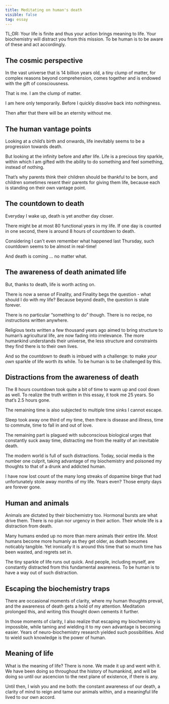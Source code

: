 ```yaml
---
title: Meditating on human's death
visible: false
tag: essay
---
```


TL;DR: Your life is finite and thus your action brings meaning to life. Your biochemistry will distract you from this mission. To be human is to be aware of these and act accordingly.

## **The cosmic perspective** 

In the vast universe that is 14 billion years old, a tiny clump of matter, for complex reasons beyond comprehension, comes together and is endowed with the gift of consciousness.

That is me. I am the clump of matter.

I am here only temporarily. Before I quickly dissolve back into nothingness.

Then after that there will be an eternity without me.


## **The human vantage points**

Looking at a child’s birth and onwards, life inevitably seems to be a progression towards death.

But looking at the infinity before and after life. Life is a precious tiny sparkle, within which I am gifted with the ability to do something and feel something, instead of nothing.

That’s why parents think their children should be thankful to be born, and children sometimes resent their parents for giving them life, because each is standing on their own vantage point.


## **The countdown to death**

Everyday I wake up, death is yet another day closer. 

There might be at most 80 functional years in my life. If one day is counted in one second, there is around 8 hours of countdown to death.

Considering I can't even remember what happened last Thursday, such countdown seems to be almost in real-time!

And death is coming … no matter what. 


## **The awareness of death animated life**

But, thanks to death, life is worth acting on.

There is now a sense of Finality, and Finality begs the question - what should I do with my life? Because beyond death, the question is stale forever.

There is no particular “something to do” though. There is no recipe, no instructions written anywhere. 

Religious texts written a few thousand years ago aimed to bring structure to human’s agricultural life, are now fading into irrelevance. The more humankind understands their universe, the less structure and constraints they find there is to their own lives.

And so the countdown to death is imbued with a challenge: to make *your own* sparkle of life worth its while. To be human is to be challenged by this.


## **Distractions from the awareness of death**

The 8 hours countdown took quite a bit of time to warm up and cool down as well. To realize the truth written in this essay, it took me 25 years. So that’s 2.5 hours gone.

The remaining time is also subjected to multiple time sinks I cannot escape.

Sleep took away one third of my time, then there is disease and illness, time to commute, time to fall in and out of love. 

The remaining part is plagued with subconscious biological urges that constantly suck away time, distracting me from the reality of an inevitable death. 

The modern world is full of such distractions. Today, social media is the number one culprit, taking advantage of my biochemistry and poisoned my thoughts to that of a drunk and addicted human. 

I have now lost count of the many long streaks of dopamine binge that had unfortunately stole away months of my life. Years even? Those empty days are forever gone.


## **Human and animals**

Animals are dictated by their biochemistry too. Hormonal bursts are what drive them. There is no plan nor urgency in their action. Their whole life is a distraction from death.

Many humans ended up no more than mere animals their entire life. Most humans become more humanly as they get older, as death becomes noticably tangible. Yet ironically it is around this time that so much time has been wasted, and regrets set in.

The tiny sparkle of life runs out quick. And people, including myself, are constantly distracted from this fundamental awareness. To be human is to have a way out of such distraction.


## **Escaping the biochemistry traps**


There are occasional moments of clarity, where my human thoughts prevail, and the awareness of death gets a hold of my attention. Meditation prolonged this, and writing this thought down cements it further. 

In those moments of clarity, I also realize that escaping my biochemistry is impossible, while taming and wielding it to my own advantage is becoming easier. Years of neuro-biochemistry research yielded such possibilities. And to wield such knowledge is the power of human.


## **Meaning of life**

What is the meaning of life? There is none. We made it up and went with it. We have been doing so throughout the history of humankind, and will be doing so until our ascencion to the next plane of existence, if there is any.

Until then, I wish you and me both: the constant awareness of our death, a clarity of mind to reign and tame our animals within, and a meaningful life lived to our own accord.
